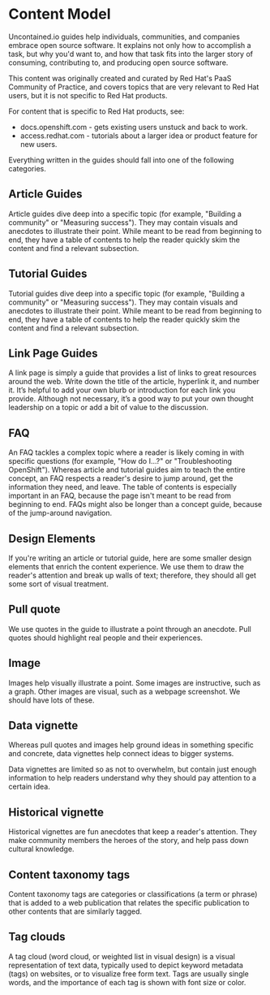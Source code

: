 # Content Model
Uncontained.io guides help individuals, communities, and companies embrace open source software. It explains not only how to accomplish a task, but why you'd want to, and how that task fits into the larger story of consuming, contributing to, and producing open source software.

This content was originally created and curated by Red Hat's PaaS Community of Practice, and covers topics that are very relevant to Red Hat users, but it is not specific to Red Hat products.

For content that is specific to Red Hat products, see:

- docs.openshift.com - gets existing users unstuck and back to work.
- access.redhat.com -  tutorials about a larger idea or product feature for new users.

Everything written in the guides should fall into one of the following categories.

## Article Guides

Article guides dive deep into a specific topic (for example, "Building a community" or "Measuring success"). They may contain visuals and anecdotes to illustrate their point. While meant to be read from beginning to end, they have a table of contents to help the reader quickly skim the content and find a relevant subsection.

## Tutorial Guides

Tutorial guides dive deep into a specific topic (for example, "Building a community" or "Measuring success"). They may contain visuals and anecdotes to illustrate their point. While meant to be read from beginning to end, they have a table of contents to help the reader quickly skim the content and find a relevant subsection.

## Link Page Guides

A link page is simply a guide that provides a list of links to great resources around the web. Write down the title of the article, hyperlink it, and number it. It’s helpful to add your own blurb or introduction for each link you provide. Although not necessary, it’s a good way to put your own thought leadership on a topic or add a bit of value to the discussion.

## FAQ

An FAQ tackles a complex topic where a reader is likely coming in with specific questions (for example, "How do I...?" or "Troubleshooting OpenShift"). Whereas article and tutorial guides aim to teach the entire concept, an FAQ respects a reader's desire to jump around, get the information they need, and leave. The table of contents is especially important in an FAQ, because the page isn't meant to be read from beginning to end. FAQs might also be longer than a concept guide, because of the jump-around navigation.

## Design Elements

If you're writing an article or tutorial guide, here are some smaller design elements that enrich the content experience. We use them to draw the reader's attention and break up walls of text; therefore, they should all get some sort of visual treatment.

## Pull quote

We use quotes in the guide to illustrate a point through an anecdote. Pull quotes should highlight real people and their experiences.

## Image

Images help visually illustrate a point. Some images are instructive, such as a graph. Other images are visual, such as a webpage screenshot. We should have lots of these.

## Data vignette

Whereas pull quotes and images help ground ideas in something specific and concrete, data vignettes help connect ideas to bigger systems.

Data vignettes are limited so as not to overwhelm, but contain just enough information to help readers understand why they should pay attention to a certain idea.

## Historical vignette

Historical vignettes are fun anecdotes that keep a reader's attention. They make community members the heroes of the story, and help pass down cultural knowledge.

## Content taxonomy tags

Content taxonomy tags are categories or classifications (a term or phrase) that is added to a web publication that relates the specific publication to other contents that are similarly tagged.

## Tag clouds

A tag cloud (word cloud, or weighted list in visual design) is a visual representation of text data, typically used to depict keyword metadata (tags) on websites, or to visualize free form text. Tags are usually single words, and the importance of each tag is shown with font size or color.
